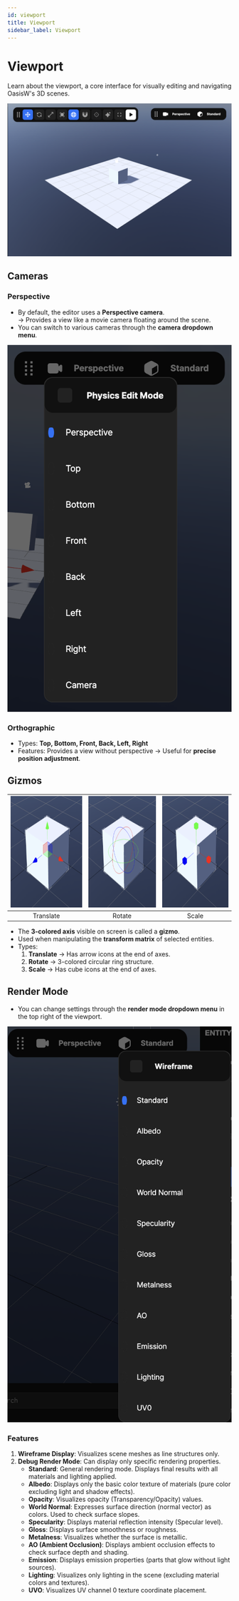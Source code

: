 ```yaml
---
id: viewport
title: Viewport
sidebar_label: Viewport
---
```


# Viewport

Learn about the viewport, a core interface for visually editing and navigating OasisW's 3D scenes.

![Viewport](/img/usage-guide/5_1_viewport.png)

## Cameras

### Perspective
- By default, the editor uses a **Perspective camera**.  
  → Provides a view like a movie camera floating around the scene.
- You can switch to various cameras through the **camera dropdown menu**.

![Viewport](/img/usage-guide/5_2_camera.png)

### Orthographic
- Types: **Top, Bottom, Front, Back, Left, Right**  
- Features: Provides a view without perspective → Useful for **precise position adjustment**.

## Gizmos

| <img src="/img/usage-guide/5_3_gizmo1.png" alt="Gizmo type 1" width="250" height="250" /> | <img src="/img/usage-guide/5_3_gizmo2.png" alt="Gizmo type 2" width="250" height="250" /> | <img src="/img/usage-guide/5_3_gizmo3.png" alt="Gizmo type 3" width="250" height="250" /> |
|:---:|:---:|:---:|
| Translate | Rotate | Scale |

- The **3-colored axis** visible on screen is called a **gizmo**.
- Used when manipulating the **transform matrix** of selected entities.
- Types:
  1. **Translate** → Has arrow icons at the end of axes.
  2. **Rotate** → 3-colored circular ring structure.
  3. **Scale** → Has cube icons at the end of axes.

## Render Mode

- You can change settings through the **render mode dropdown menu** in the top right of the viewport.

![Viewport](/img/usage-guide/5_4_render_mode.png)

### Features
1. **Wireframe Display**: Visualizes scene meshes as line structures only.
2. **Debug Render Mode**: Can display only specific rendering properties.
    - **Standard**: General rendering mode. Displays final results with all materials and lighting applied.
    - **Albedo**: Displays only the basic color texture of materials (pure color excluding light and shadow effects).
    - **Opacity**: Visualizes opacity (Transparency/Opacity) values.
    - **World Normal**: Expresses surface direction (normal vector) as colors. Used to check surface slopes.
    - **Specularity**: Displays material reflection intensity (Specular level).
    - **Gloss**: Displays surface smoothness or roughness.
    - **Metalness**: Visualizes whether the surface is metallic.
    - **AO (Ambient Occlusion)**: Displays ambient occlusion effects to check surface depth and shading.
    - **Emission**: Displays emission properties (parts that glow without light sources).
    - **Lighting**: Visualizes only lighting in the scene (excluding material colors and textures).
    - **UVO**: Visualizes UV channel 0 texture coordinate placement.